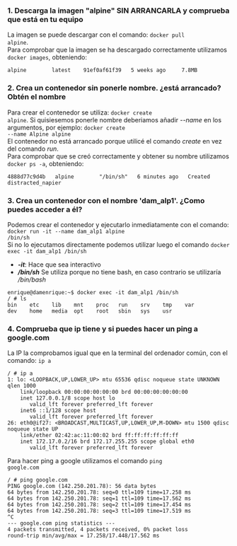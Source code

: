 ### 1. Descarga la imagen "alpine" SIN ARRANCARLA y comprueba que está en tu equipo

La imagen se puede descargar con el comando: <code>docker pull alpine</code>.  
Para comprobar que la imagen se ha descargado correctamente utilizamos <code>docker images</code>, obteniendo:   
~~~
alpine        latest    91ef0af61f39   5 weeks ago     7.8MB
~~~

### 2. Crea un contenedor sin ponerle nombre. ¿está arrancado? Obtén el nombre

Para crear el contenedor se utiliza: <code>docker create alpine</code>. Si quisiesemos ponerle nombre deberiamos añadir *--name* en los argumentos, por ejemplo: <code>docker create --name Alpine alpine</code>  
El contenedor no está arrancado porque utilicé el comando *create* en vez del comando *run*.  
Para comprobar que se creó correctamente y obtener su nombre utilizamos <code>docker ps -a</code>, obteniendo:    
~~~
4888d77c9d4b   alpine        "/bin/sh"   6 minutes ago   Created                             distracted_napier
~~~

### 3. Crea un contenedor con el nombre 'dam_alp1'. ¿Como puedes acceder a él?

Podemos crear el contenedor y ejecutarlo inmediatamente con el comando: <code>docker run -it --name dam_alp1 alpine /bin/sh</code>   
Si no lo ejecutamos directamente podemos utilizar luego el comando <code>docker exec -it dam_alp1 /bin/sh</code>   
- ***-it***: Hace que sea interactivo   
- ***/bin/sh*** Se utiliza porque no tiene bash, en caso contrario se utilizaría */bin/bash*
~~~
enrique@damenrique:~$ docker exec -it dam_alp1 /bin/sh
/ # ls
bin    etc    lib    mnt    proc   run    srv    tmp    var
dev    home   media  opt    root   sbin   sys    usr
~~~

### 4. Comprueba que ip tiene y si puedes hacer un ping a google.com

La IP la comprobamos igual que en la terminal del ordenador común, con el comando: <code>ip a</code>   
~~~
/ # ip a
1: lo: <LOOPBACK,UP,LOWER_UP> mtu 65536 qdisc noqueue state UNKNOWN qlen 1000
    link/loopback 00:00:00:00:00:00 brd 00:00:00:00:00:00
    inet 127.0.0.1/8 scope host lo
       valid_lft forever preferred_lft forever
    inet6 ::1/128 scope host 
       valid_lft forever preferred_lft forever
26: eth0@if27: <BROADCAST,MULTICAST,UP,LOWER_UP,M-DOWN> mtu 1500 qdisc noqueue state UP 
    link/ether 02:42:ac:11:00:02 brd ff:ff:ff:ff:ff:ff
    inet 172.17.0.2/16 brd 172.17.255.255 scope global eth0
       valid_lft forever preferred_lft forever
~~~

Para hacer ping a google utilizamos el comando <code>ping google.com</code>
~~~
/ # ping google.com
PING google.com (142.250.201.78): 56 data bytes
64 bytes from 142.250.201.78: seq=0 ttl=109 time=17.258 ms
64 bytes from 142.250.201.78: seq=1 ttl=109 time=17.562 ms
64 bytes from 142.250.201.78: seq=2 ttl=109 time=17.454 ms
64 bytes from 142.250.201.78: seq=3 ttl=109 time=17.519 ms
^C
--- google.com ping statistics ---
4 packets transmitted, 4 packets received, 0% packet loss
round-trip min/avg/max = 17.258/17.448/17.562 ms
~~~
